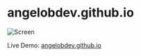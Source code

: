 # angelobdev.github.io

![Screen](https://i.imgur.com/4ka70oF.png)

Live Demo: [angelobdev.github.io](https://angelobdev.github.io)
